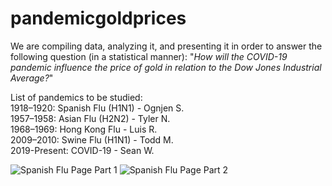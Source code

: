 # pandemicgoldprices

We are compiling data, analyzing it, and presenting it in order to answer the following question (in a statistical manner): "*How will the COVID-19 pandemic influence the price of gold in relation to the Dow Jones Industrial Average?*"  

List of pandemics to be studied:  
1918–1920: Spanish Flu (H1N1) - Ognjen S.  
1957–1958: Asian Flu (H2N2) - Tyler N.  
1968–1969: Hong Kong Flu - Luis R.  
2009–2010: Swine Flu (H1N1) - Todd M.  
2019-Present: COVID-19 - Sean W.

![Spanish Flu Page Part 1](https://github.com/ognjenstrbanovic/pandemicgoldprices/blob/master/Ognjen%20Strbanovic/Spanish%20Flu%20Page%201:2.jpg?raw=true)
![Spanish Flu Page Part 2](https://github.com/ognjenstrbanovic/pandemicgoldprices/blob/master/Ognjen%20Strbanovic/Spanish%20Flu%20Page%202:2.jpg?raw=true)
